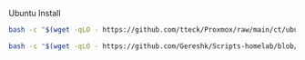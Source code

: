 Ubuntu Install

```bash
bash -c "$(wget -qLO - https://github.com/tteck/Proxmox/raw/main/ct/ubuntu.sh)"
```

```bash
bash -c "$(wget -qLO - https://github.com/Gereshk/Scripts-homelab/blob/main/bookstack/bookstack.sh)"
```
